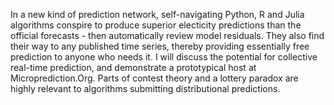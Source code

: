 In a new kind of prediction network, self-navigating Python, R and Julia algorithms conspire to produce superior electicity
predictions than the official forecasts - then automatically review model residuals. They also find their way to any
published time series, thereby providing essentially free prediction to anyone who needs it. I will discuss
the potential for collective real-time prediction, and demonstrate a prototypical host at Microprediction.Org. 
Parts of contest theory and a lottery paradox are highly relevant to algorithms submitting distributional predictions.
